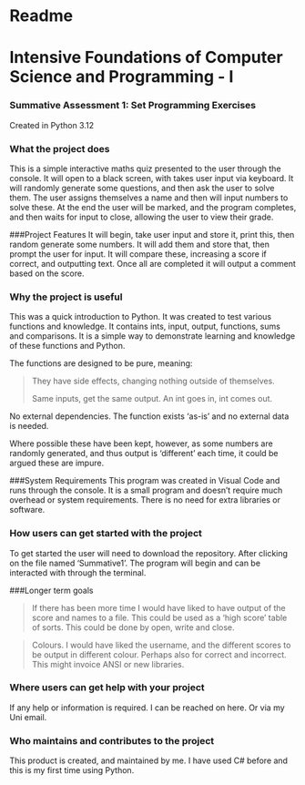 # Readme
# Intensive Foundations of Computer Science and Programming - I

### Summative Assessment 1: Set Programming Exercises
Created in Python 3.12


### What the project does
This is a simple interactive maths quiz presented to the user through the console. It will open to a black screen, with takes user input via keyboard.
It will randomly generate some questions, and then ask the user to solve them. The user assigns themselves a name and then will input numbers to solve these.
At the end the user will be marked, and the program completes, and then waits for input to close, allowing the user to view their grade.

###Project Features
It will begin, take user input and store it, print this, then random generate some numbers. It will add them and store that, then prompt the user for input. It will compare these, increasing a score if correct, and outputting text. Once all are completed it will output a comment based on the score.

### Why the project is useful
This was a quick introduction to Python. It was created to test various functions and knowledge. It contains ints, input, output, functions, sums and comparisons. It is a simple way to demonstrate learning and knowledge of these functions and Python.

The functions are designed to be pure, meaning:
>They have side effects, changing nothing outside of themselves.
>
>Same inputs, get the same output. An int goes in, int comes out.
>
No external dependencies. The function exists ‘as-is’ and no external data is needed.

Where possible these have been kept, however, as some numbers are randomly generated, and thus output is ‘different’ each time, it could be argued these are impure.

###System Requirements
This program was created in Visual Code and runs through the console. It is a small program and doesn’t require much overhead or system requirements. There is no need for extra libraries or software.

### How users can get started with the project
To get started the user will need to download the repository. After clicking on the file named ‘Summative1’. The program will begin and can be interacted with through the terminal.

###Longer term goals

>If there has been more time I would have liked to have output of the score and names to a file. This could be used as a ‘high score’ table of sorts. This could be done by open, write and close.

>Colours. I would have liked the username, and the different scores to be output in different colour. Perhaps also for correct and incorrect. This might invoice ANSI or new libraries.

### Where users can get help with your project
If any help or information is required. I can be reached on here. Or via my Uni email.

### Who maintains and contributes to the project
This product is created, and maintained by me. I have used C# before and this is my first time using Python.
